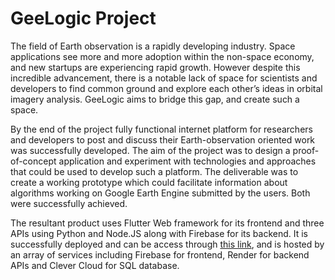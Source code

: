 # GeeLogic Project
The field of Earth observation is a rapidly developing industry. Space applications see more and more adoption within the non-space economy, and new startups are experiencing rapid growth. However despite this incredible advancement, there is a notable lack of space for scientists and developers to find common ground and explore each other’s ideas in orbital imagery analysis. GeeLogic aims to bridge this gap, and create such a space.

By the end of the project fully functional internet platform for researchers and developers to post and discuss their Earth-observation oriented work was successfully developed. The aim of the project was to design a proof-of-concept application and experiment with technologies and approaches that could be used to develop such a platform. The deliverable was to create a working prototype which could facilitate information about algorithms working on Google Earth Engine submitted by the users. Both were successfully achieved.

The resultant product uses Flutter Web framework for its frontend and three APIs using Python and Node.JS along with Firebase for its backend. It is successfully deployed and can be access through [this link](https://gee-gis-project-393016.firebaseapp.com/), and is hosted by an array of services including Firebase for frontend, Render for backend APIs and Clever Cloud for SQL database.
